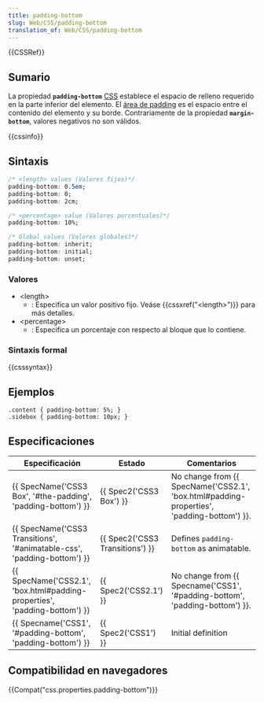 ```yaml
---
title: padding-bottom
slug: Web/CSS/padding-bottom
translation_of: Web/CSS/padding-bottom
---
```


{{CSSRef}}

## Sumario

La propiedad **`padding-bottom`** [CSS](/en/CSS) establece el espacio de relleno requerido en la parte inferior del elemento. El [área de padding](/en/CSS/box_model#padding) es el espacio entre el contenido del elemento y su borde. Contrariamente de la propiedad **`margin-bottom`**, valores negativos no son válidos.

{{cssinfo}}

## Sintaxis

```css
/* <length> values (Valores fijos)*/
padding-bottom: 0.5em;
padding-bottom: 0;
padding-bottom: 2cm;

/* <percentage> value (Valores porcentuales)*/
padding-bottom: 10%;

/* Global values (Valores globales)*/
padding-bottom: inherit;
padding-bottom: initial;
padding-bottom: unset;
```

### Valores

- \<length>
  - : Especifica un valor positivo fijo. Veáse {{cssxref("&lt;length&gt;")}} para más detalles.
- \<percentage>
  - : Especifica un porcentaje con respecto al bloque que lo contiene.

### Sintaxis formal

{{csssyntax}}

## Ejemplos

```
.content { padding-bottom: 5%; }
.sidebox { padding-bottom: 10px; }
```

## Especificaciones

| Especificación                                                                                   | Estado                                   | Comentarios                                                                                                      |
| ------------------------------------------------------------------------------------------------ | ---------------------------------------- | ---------------------------------------------------------------------------------------------------------------- |
| {{ SpecName('CSS3 Box', '#the-padding', 'padding-bottom') }}                 | {{ Spec2('CSS3 Box') }}         | No change from {{ SpecName('CSS2.1', 'box.html#padding-properties', 'padding-bottom') }}. |
| {{ SpecName('CSS3 Transitions', '#animatable-css', 'padding-bottom') }} | {{ Spec2('CSS3 Transitions') }} | Defines `padding-bottom` as animatable.                                                                          |
| {{ SpecName('CSS2.1', 'box.html#padding-properties', 'padding-bottom') }} | {{ Spec2('CSS2.1') }}             | No change from {{ Specname('CSS1', '#padding-bottom', 'padding-bottom') }}.                 |
| {{ Specname('CSS1', '#padding-bottom', 'padding-bottom') }}                 | {{ Spec2('CSS1') }}                 | Initial definition                                                                                               |

## Compatibilidad en navegadores

{{Compat("css.properties.padding-bottom")}}
